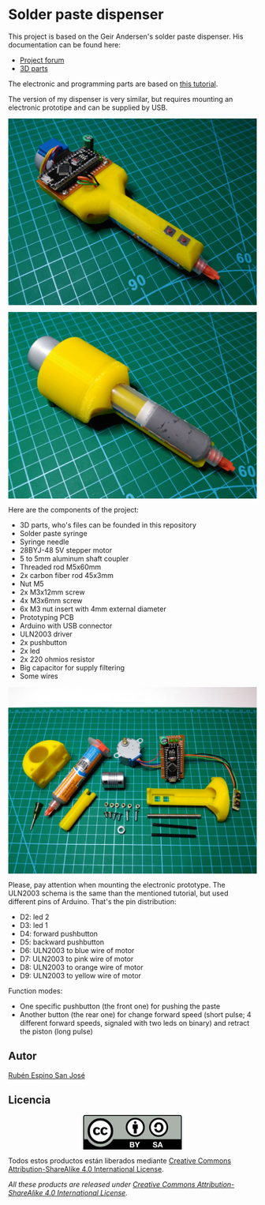 # Solder paste dispenser

This project is based on the Geir Andersen's solder paste dispenser. His documentation can be found here:
- [Project forum](https://www.robotshop.com/community/forum/t/solder-paste-dispenser/31738)
- [3D parts](https://www.thingiverse.com/thing:384680) 

The electronic and programming parts are based on [this tutorial](https://42bots.com/tutorials/28byj-48-stepper-motor-with-uln2003-driver-and-arduino-uno/).

The version of my dispenser is very similar, but requires mounting an electronic prototipe and can be supplied by USB.

<p align="center">
<img src="images/IMG_20190203_140730.jpg" width="600" align = "center">
</p>

<p align="center">
<img src="images/IMG_20190203_140742.jpg" width="600" align = "center">
</p>

Here are the components of the project:
- 3D parts, who's files can be founded in this repository
- Solder paste syringe
- Syringe needle
- 28BYJ-48 5V stepper motor
- 5 to 5mm aluminum shaft coupler
- Threaded rod M5x60mm
- 2x carbon fiber rod 45x3mm
- Nut M5
- 2x M3x12mm screw
- 4x M3x6mm screw
- 6x M3 nut insert with 4mm external diameter
- Prototyping PCB
- Arduino with USB connector
- ULN2003 driver
- 2x pushbutton
- 2x led
- 2x 220 ohmios resistor
- Big capacitor for supply filtering
- Some wires

<p align="center">
<img src="images/IMG_20190202_234432.jpg" width="700" align = "center">
</p>

Please, pay attention when mounting the electronic prototype. The ULN2003 schema is the same than the mentioned tutorial, but used different pins of Arduino. That's the pin distribution:
- D2: led 2
- D3: led 1
- D4: forward pushbutton
- D5: backward pushbutton
- D6: ULN2003 to blue wire of motor
- D7: ULN2003 to pink wire of motor
- D8: ULN2003 to orange wire of motor
- D9: ULN2003 to yellow wire of motor

Function modes:
- One specific pushbutton (the front one) for pushing the paste
- Another button (the rear one) for change forward speed (short pulse; 4 different forward speeds, signaled with two leds on binary) and retract the piston (long pulse)


## Autor

[Rubén Espino San José](https://github.com/Resaj)


## Licencia

<p align="center">

<img src="license/by-sa.png" align = "center">

</p>


Todos estos productos están liberados mediante [Creative Commons Attribution-ShareAlike 4.0 International License](http://creativecommons.org/licenses/by-sa/4.0/).  

_All these products are released under [Creative Commons Attribution-ShareAlike 4.0 International License](http://creativecommons.org/licenses/by-sa/4.0/)._
